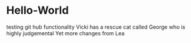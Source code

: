 # Hello-World
testing git hub functionality
Vicki has a rescue cat called George who is highly judgemental
Yet more changes from Lea
